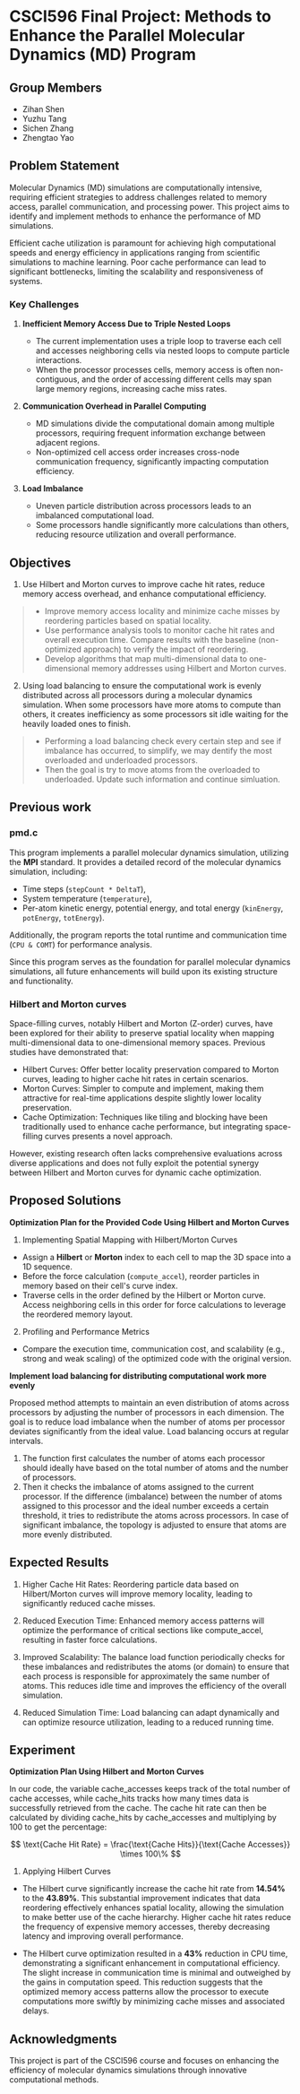 # CSCI596 Final Project: Methods to Enhance the Parallel Molecular Dynamics (MD) Program

## Group Members
- Zihan Shen
- Yuzhu Tang
- Sichen Zhang
- Zhengtao Yao

## Problem Statement
Molecular Dynamics (MD) simulations are computationally intensive, requiring efficient strategies to address challenges related to memory access, parallel communication, and processing power. This project aims to identify and implement methods to enhance the performance of MD simulations.

Efficient cache utilization is paramount for achieving high computational speeds and energy efficiency in applications ranging from scientific simulations to machine learning. Poor cache performance can lead to significant bottlenecks, limiting the scalability and responsiveness of systems.

### Key Challenges
1. **Inefficient Memory Access Due to Triple Nested Loops**
   - The current implementation uses a triple loop to traverse each cell and accesses neighboring cells via nested loops to compute particle interactions.
   - When the processor processes cells, memory access is often non-contiguous, and the order of accessing different cells may span large memory regions, increasing cache miss rates.

3. **Communication Overhead in Parallel Computing**  
   - MD simulations divide the computational domain among multiple processors, requiring frequent information exchange between adjacent regions.
   - Non-optimized cell access order increases cross-node communication frequency, significantly impacting computation efficiency.

4. **Load Imbalance**  
   - Uneven particle distribution across processors leads to an imbalanced computational load.
   - Some processors handle significantly more calculations than others, reducing resource utilization and overall performance.

## Objectives
1. Use Hilbert and Morton curves to improve cache hit rates, reduce memory access overhead, and enhance computational efficiency. 
> + Improve memory access locality and minimize cache misses by reordering particles based on spatial locality.
> + Use performance analysis tools to monitor cache hit rates and overall execution time. Compare results with the baseline (non-optimized approach) to verify the impact of reordering.
> + Develop algorithms that map multi-dimensional data to one-dimensional memory addresses using Hilbert and Morton curves.

2. Using load balancing to ensure the computational work is evenly distributed across all processors during a molecular dynamics simulation. When some processors have more atoms to compute than others, it creates inefficiency as some processors sit idle waiting for the heavily loaded ones to finish.
> + Performing a load balancing check every certain step and see if imbalance has occurred, to simplify, we may dentify the most overloaded and underloaded processors.
> + Then the goal is try to move atoms from the overloaded to underloaded. Update such information and continue simluation.



## Previous work
### pmd.c

This program implements a parallel molecular dynamics simulation, utilizing the **MPI** standard. It provides a detailed record of the molecular dynamics simulation, including:

- Time steps (`stepCount * DeltaT`),
- System temperature (`temperature`),
- Per-atom kinetic energy, potential energy, and total energy (`kinEnergy`, `potEnergy`, `totEnergy`).

Additionally, the program reports the total runtime and communication time (`CPU & COMT`) for performance analysis.

Since this program serves as the foundation for parallel molecular dynamics simulations, all future enhancements will build upon its existing structure and functionality.

### Hilbert and Morton curves

Space-filling curves, notably Hilbert and Morton (Z-order) curves, have been explored for their ability to preserve spatial locality when mapping multi-dimensional data to one-dimensional memory spaces. Previous studies have demonstrated that:

- Hilbert Curves: Offer better locality preservation compared to Morton curves, leading to higher cache hit rates in certain scenarios.
- Morton Curves: Simpler to compute and implement, making them attractive for real-time applications despite slightly lower locality preservation.
- Cache Optimization: Techniques like tiling and blocking have been traditionally used to enhance cache performance, but integrating space-filling curves presents a novel approach.

However, existing research often lacks comprehensive evaluations across diverse applications and does not fully exploit the potential synergy between Hilbert and Morton curves for dynamic cache optimization.

## Proposed Solutions
**Optimization Plan for the Provided Code Using Hilbert and Morton Curves**
1. Implementing Spatial Mapping with Hilbert/Morton Curves
- Assign a **Hilbert** or **Morton** index to each cell to map the 3D space into a 1D sequence.
- Before the force calculation (`compute_accel`), reorder particles in memory based on their cell's curve index.
- Traverse cells in the order defined by the Hilbert or Morton curve. Access neighboring cells in this order for force calculations to leverage the reordered memory layout.

2. Profiling and Performance Metrics
- Compare the execution time, communication cost, and scalability (e.g., strong and weak scaling) of the optimized code with the original version.

**Implement load balancing for distributing computational work more evenly**

Proposed method attempts to maintain an even distribution of atoms across processors by adjusting the number of processors in each dimension. The goal is to reduce load imbalance when the number of atoms per processor deviates significantly from the ideal value. Load balancing occurs at regular intervals.

1. The function first calculates the number of atoms each processor should ideally have based on the total number of atoms and the number of processors.
2. Then it checks the imbalance of atoms assigned to the current processor. If the difference (imbalance) between the number of atoms assigned to this processor and the ideal number  exceeds a certain threshold, it tries to redistribute the atoms across processors. In case of significant imbalance, the topology is adjusted to ensure that atoms are more evenly distributed.

## Expected Results
1. Higher Cache Hit Rates: Reordering particle data based on Hilbert/Morton curves will improve memory locality, leading to significantly reduced cache misses.

2. Reduced Execution Time: Enhanced memory access patterns will optimize the performance of critical sections like compute_accel, resulting in faster force calculations.

3. Improved Scalability: The balance load function periodically checks for these imbalances and redistributes the atoms (or domain) to ensure that each process is responsible for approximately the same number of atoms. This reduces idle time and improves the efficiency of the overall simulation.

4. Reduced Simulation Time: Load balancing can adapt dynamically and can optimize resource utilization, leading to a reduced running time.

## Experiment
**Optimization Plan Using Hilbert and Morton Curves**

In our code, the variable cache_accesses keeps track of the total number of cache accesses, while cache_hits tracks how many times data is successfully retrieved from the cache. The cache hit rate can then be calculated by dividing cache_hits by cache_accesses and multiplying by 100 to get the percentage:

$$
\text{Cache Hit Rate} = \frac{\text{Cache Hits}}{\text{Cache Accesses}} \times 100\%
$$

1. Applying Hilbert Curves
- The Hilbert curve significantly increase the cache hit rate from **14.54%** to the **43.89%**. This substantial improvement indicates that data reordering effectively enhances spatial locality, allowing the simulation to make better use of the cache hierarchy. Higher cache hit rates reduce the frequency of expensive memory accesses, thereby decreasing latency and improving overall performance.

- The Hilbert curve optimization resulted in a **43%** reduction in CPU time, demonstrating a significant enhancement in computational efficiency. The slight increase in communication time is minimal and outweighed by the gains in computation speed. This reduction suggests that the optimized memory access patterns allow the processor to execute computations more swiftly by minimizing cache misses and associated delays.

## Acknowledgments
This project is part of the CSCI596 course and focuses on enhancing the efficiency of molecular dynamics simulations through innovative computational methods.
